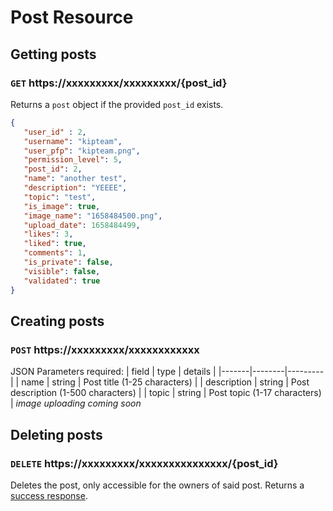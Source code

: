 # Post Resource
## Getting posts 
### `GET` https://xxxxxxxxx/xxxxxxxxx/{post_id}
Returns a `post` object if the provided `post_id` exists.
```json
{
   "user_id" : 2,
   "username": "kipteam",
   "user_pfp": "kipteam.png",
   "permission_level": 5,
   "post_id": 2,
   "name": "another test",
   "description": "YEEEE",
   "topic": "test",
   "is_image": true,
   "image_name": "1658484500.png",
   "upload_date": 1658484499,
   "likes": 3,
   "liked": true,
   "comments": 1,
   "is_private": false,
   "visible": false,
   "validated": true
}
```

## Creating posts
### `POST` https://xxxxxxxxx/xxxxxxxxxxxx
JSON Parameters required:
| field | type   | details |
|-------|--------|---------|
| name  | string | Post title (1-25 characters) |
| description  | string | Post description (1-500 characters) |
| topic  | string | Post topic (1-17 characters) |
_image uploading coming soon_

## Deleting posts 
### `DELETE` https://xxxxxxxxx/xxxxxxxxxxxxxxx/{post_id}
Deletes the post, only accessible for the owners of said post. Returns a [success response](/docs/resources/common_responses.md#success).
